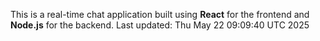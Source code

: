 This is a real-time chat application built using **React** for the frontend and **Node.js** for the backend.
Last updated: Thu May 22 09:09:40 UTC 2025
